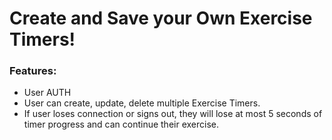# Create and Save your Own Exercise Timers!

### Features:
* User AUTH
* User can create, update, delete multiple Exercise Timers.
* If user loses connection or signs out, they will lose at most 5 seconds of timer progress and can continue their exercise.